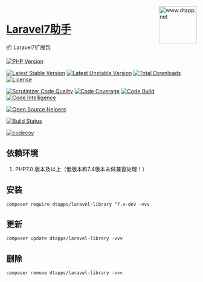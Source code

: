 <img align="right" width="100" src="https://kodo-cdn.dtapp.net/04/999e9f2f06d396968eacc10ce9bc8a.png" alt="www.dtapp.net"/>

<h1 align="left"><a href="https://www.dtapp.net/">Laravel7助手</a></h1>

📦 Laravel7扩展包

[comment]: <> (php)
[![PHP Version](https://img.shields.io/badge/php-%3E%3D7.1-8892BF.svg)](http://www.php.net/)

[comment]: <> (packagist.org)
[![Latest Stable Version](https://poser.pugx.org/dtapps/laravel-library/v/stable)](https://packagist.org/packages/dtapps/laravel-library)
[![Latest Unstable Version](https://poser.pugx.org/dtapps/laravel-library/v/unstable)](https://packagist.org/packages/dtapps/laravel-library)
[![Total Downloads](https://poser.pugx.org/dtapps/laravel-library/downloads)](https://packagist.org/packages/dtapps/laravel-library)
[![License](https://poser.pugx.org/dtapps/laravel-library/license)](https://packagist.org/packages/dtapps/laravel-library)

[comment]: <> (scrutinizer-ci.com)
[![Scrutinizer Code Quality](https://scrutinizer-ci.com/g/dtapps/laravel-library/badges/quality-score.png?b=v7)](https://scrutinizer-ci.com/g/dtapps/laravel-library/?branch=v7)
[![Code Coverage](https://scrutinizer-ci.com/g/dtapps/laravel-library/badges/coverage.png?b=v7)](https://scrutinizer-ci.com/g/dtapps/laravel-library/?branch=v7)
[![Code Build](https://scrutinizer-ci.com/g/dtapps/laravel-library/badges/build.png?b=v7)](https://scrutinizer-ci.com/g/dtapps/laravel-library/?branch=v7)
[![Code Intelligence](https://scrutinizer-ci.com/g/dtapps/laravel-library/badges/code-intelligence.svg?b=v7)](https://scrutinizer-ci.com/g/dtapps/laravel-library/?branch=v7)

[comment]: <> (www.codetriage.com)
[![Open Source Helpers](https://www.codetriage.com/dtapps/laravel-library/badges/users.svg)](https://www.codetriage.com/dtapps/laravel-library)

[comment]: <> (www.travis-ci.com)
[![Build Status](https://api.travis-ci.com/dtapps/laravel-library.svg?branch=v7)](https://www.travis-ci.com/github/dtapps/laravel-library)

[comment]: <> (app.codecov.io)
[![codecov](https://codecov.io/gh/dtapps/laravel-library/branch/v7/graph/badge.svg)](https://codecov.io/gh/dtapps/laravel-library)

## 依赖环境

1. PHP7.0 版本及以上（低版本和7.4版本未做兼容处理！）

## 安装

```text
composer require dtapps/laravel-library ^7.x-dev -vvv
```

## 更新

```text
composer update dtapps/laravel-library -vvv
```

## 删除

```text
composer remove dtapps/laravel-library -vvv
```
